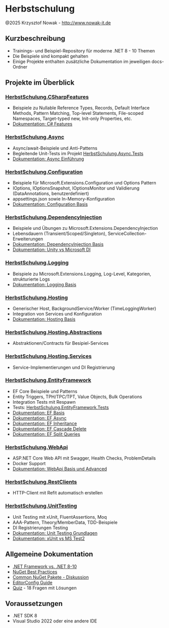 # Herbstschulung

@2025 Krzysztof Nowak - http://www.nowak-it.de

## Kurzbeschreibung
- Trainings- und Beispiel-Repository für moderne .NET 8 - 10 Themen
- Die Beispiele sind kompakt gehalten 
- Einige Projekte enthalten zusätzliche Dokumentation im jeweiligen docs-Ordner

## Projekte im Überblick

### [HerbstSchulung.CSharpFeatures](HerbstSchulung.CSharpFeatures)
- Beispiele zu Nullable Reference Types, Records, Default Interface Methods, Pattern Matching, Top-level Statements, File-scoped Namespaces, Target-typed new, Init-only Properties, etc. 
- [Dokumentation: C# Features](HerbstSchulung.CSharpFeatures/docs/csharp-features.md)

### [HerbstSchulung.Async](HerbstSchulung.Async)
- Async/await-Beispiele und Anti-Patterns
- Begleitende Unit-Tests im Projekt [HerbstSchulung.Async.Tests](Tests/HerbstSchulung.Async.Tests)
- [Dokumentation: Async Einführung](HerbstSchulung.Async/docs/Async-Einfuehrung.md)

### [HerbstSchulung.Configuration](HerbstSchulung.Configuration)
- Beispiele für Microsoft.Extensions.Configuration und Options Pattern
- IOptions, IOptionsSnapshot, IOptionsMonitor und Validierung (DataAnnotations, benutzerdefiniert)
- appsettings.json sowie In-Memory-Konfiguration
- [Dokumentation: Configuration Basis](HerbstSchulung.Configuration/docs/Configuration-Basis.md)

### [HerbstSchulung.DependencyInjection](HerbstSchulung.DependencyInjection)
- Beispiele und Übungen zu Microsoft.Extensions.DependencyInjection
- Lebensdauern (Transient/Scoped/Singleton), ServiceCollection-Erweiterungen
- [Dokumentation: DependencyInjection Basis](HerbstSchulung.DependencyInjection/docs/DependencyInjection-Basis.md)
- [Dokumentation: Unity vs Microsoft DI](HerbstSchulung.DependencyInjection/docs/Unity-vs-Microsoft-DI.md)

### [HerbstSchulung.Logging](HerbstSchulung.Logging)
- Beispiele zu Microsoft.Extensions.Logging, Log-Level, Kategorien, strukturierte Logs
- [Dokumentation: Logging Basis](HerbstSchulung.Logging/docs/Logging-Basis.md)

### [HerbstSchulung.Hosting](HerbstSchulung.Hosting)
- Generischer Host, BackgroundService/Worker (TimeLoggingWorker)
- Integration von Services und Konfiguration
- [Dokumentation: Hosting Basis](HerbstSchulung.Hosting/docs/Hosting-Basis.md)

### [HerbstSchulung.Hosting.Abstractions](HerbstSchulung.Hosting.Abstractions)
- Abstraktionen/Contracts für Besipiel-Services

### [HerbstSchulung.Hosting.Services](HerbstSchulung.Hosting.Services)
- Service-Implementierungen und DI Registrierung

### [HerbstSchulung.EntityFramework](HerbstSchulung.EntityFramework)
- EF Core Beispiele und Patterns
- Entity Triggers, TPH/TPC/TPT, Value Objects, Bulk Operations
- Integration Tests mit Respawn  
- Tests: [HerbstSchulung.EntityFramework.Tests](Tests/HerbstSchulung.EntityFramework.Tests)
- [Dokumentation: EF Basis](HerbstSchulung.EntityFramework/docs/EF-Basis.md)
- [Dokumentation: EF Async](HerbstSchulung.EntityFramework/docs/EF-Async.md)
- [Dokumentation: EF Inheritance](HerbstSchulung.EntityFramework/docs/EF-Inheritance.md)
- [Dokumentation: EF Cascade Delete](HerbstSchulung.EntityFramework/docs/EF-Cascade-Delete.md)
- [Dokumentation: EF Split Queries](HerbstSchulung.EntityFramework/docs/EF-SplitQueries.md)

### [HerbstSchulung.WebApi](HerbstSchulung.WebApi)
- ASP.NET Core Web API mit Swagger, Health Checks, ProblemDetails
- Docker Support 
- [Dokumentation: WebApi Basis und Advanced](HerbstSchulung.WebApi/docs/WebApi-Basis-Und-Advanced.md)

### [HerbstSchulung.RestClients](HerbstSchulung.RestClients)
- HTTP-Client mit Refit automatisch erstellen

### [HerbstSchulung.UnitTesting](Tests/HerbstSchulung.UnitTesting)
- Unit Testing mit xUnit, FluentAssertions, Moq
- AAA-Pattern, Theory/MemberData, TDD-Beispiele
- DI Registrierungen Testing
- [Dokumentation: Unit Testing Grundlagen](Tests/HerbstSchulung.UnitTesting/docs/Unit-Testing-Grundlagen.md)
- [Dokumentation: xUnit vs MS Test2](Tests/HerbstSchulung.UnitTesting/docs/Vergleich-xUnit-MS-Test2.md)

## Allgemeine Dokumentation

- [.NET Framework vs. .NET 8-10](docs/.NET%20-%20Frameworks.md)
- [NuGet Best Practices](docs/Nuget-Best-Practices.md)
- [Common NuGet Pakete - Diskussion](docs/Common-Nuget-Pakete.md)
- [EditorConfig Guide](docs/Editorconfig-Guide.md)
- [Quiz](docs/Quiz.md) - 18 Fragen mit Lösungen

## Voraussetzungen
- .NET SDK 8
- Visual Studio 2022 oder eine andere IDE


